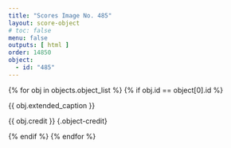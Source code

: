```yaml
---
title: "Scores Image No. 485"
layout: score-object
# toc: false
menu: false
outputs: [ html ]
order: 14850
object:
  - id: "485"
---
```


{% for obj in objects.object_list %}
{% if obj.id == object[0].id %}

{{ obj.extended_caption }}

{{ obj.credit }} {.object-credit}

{% endif %}
{% endfor %}
